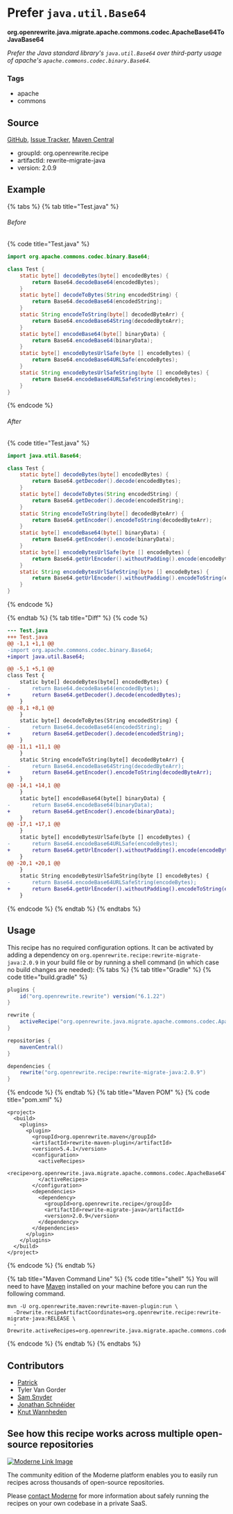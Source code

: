 # Prefer `java.util.Base64`

**org.openrewrite.java.migrate.apache.commons.codec.ApacheBase64ToJavaBase64**

_Prefer the Java standard library's `java.util.Base64` over third-party usage of apache's `apache.commons.codec.binary.Base64`._

### Tags

* apache
* commons

## Source

[GitHub](https://github.com/openrewrite/rewrite-migrate-java/blob/main/src/main/java/org/openrewrite/java/migrate/apache/commons/codec/ApacheBase64ToJavaBase64.java), [Issue Tracker](https://github.com/openrewrite/rewrite-migrate-java/issues), [Maven Central](https://central.sonatype.com/artifact/org.openrewrite.recipe/rewrite-migrate-java/2.0.9/jar)

* groupId: org.openrewrite.recipe
* artifactId: rewrite-migrate-java
* version: 2.0.9

## Example


{% tabs %}
{% tab title="Test.java" %}

###### Before
{% code title="Test.java" %}
```java
import org.apache.commons.codec.binary.Base64;

class Test {
    static byte[] decodeBytes(byte[] encodedBytes) {
        return Base64.decodeBase64(encodedBytes);
    }
    static byte[] decodeToBytes(String encodedString) {
        return Base64.decodeBase64(encodedString);
    }
    static String encodeToString(byte[] decodedByteArr) {
        return Base64.encodeBase64String(decodedByteArr);
    }
    static byte[] encodeBase64(byte[] binaryData) {
        return Base64.encodeBase64(binaryData);
    }
    static byte[] encodeBytesUrlSafe(byte [] encodeBytes) {
        return Base64.encodeBase64URLSafe(encodeBytes);
    }
    static String encodeBytesUrlSafeString(byte [] encodeBytes) {
        return Base64.encodeBase64URLSafeString(encodeBytes);
    }
}
```
{% endcode %}

###### After
{% code title="Test.java" %}
```java
import java.util.Base64;

class Test {
    static byte[] decodeBytes(byte[] encodedBytes) {
        return Base64.getDecoder().decode(encodedBytes);
    }
    static byte[] decodeToBytes(String encodedString) {
        return Base64.getDecoder().decode(encodedString);
    }
    static String encodeToString(byte[] decodedByteArr) {
        return Base64.getEncoder().encodeToString(decodedByteArr);
    }
    static byte[] encodeBase64(byte[] binaryData) {
        return Base64.getEncoder().encode(binaryData);
    }
    static byte[] encodeBytesUrlSafe(byte [] encodeBytes) {
        return Base64.getUrlEncoder().withoutPadding().encode(encodeBytes);
    }
    static String encodeBytesUrlSafeString(byte [] encodeBytes) {
        return Base64.getUrlEncoder().withoutPadding().encodeToString(encodeBytes);
    }
}
```
{% endcode %}

{% endtab %}
{% tab title="Diff" %}
{% code %}
```diff
--- Test.java
+++ Test.java
@@ -1,1 +1,1 @@
-import org.apache.commons.codec.binary.Base64;
+import java.util.Base64;

@@ -5,1 +5,1 @@
class Test {
    static byte[] decodeBytes(byte[] encodedBytes) {
-       return Base64.decodeBase64(encodedBytes);
+       return Base64.getDecoder().decode(encodedBytes);
    }
@@ -8,1 +8,1 @@
    }
    static byte[] decodeToBytes(String encodedString) {
-       return Base64.decodeBase64(encodedString);
+       return Base64.getDecoder().decode(encodedString);
    }
@@ -11,1 +11,1 @@
    }
    static String encodeToString(byte[] decodedByteArr) {
-       return Base64.encodeBase64String(decodedByteArr);
+       return Base64.getEncoder().encodeToString(decodedByteArr);
    }
@@ -14,1 +14,1 @@
    }
    static byte[] encodeBase64(byte[] binaryData) {
-       return Base64.encodeBase64(binaryData);
+       return Base64.getEncoder().encode(binaryData);
    }
@@ -17,1 +17,1 @@
    }
    static byte[] encodeBytesUrlSafe(byte [] encodeBytes) {
-       return Base64.encodeBase64URLSafe(encodeBytes);
+       return Base64.getUrlEncoder().withoutPadding().encode(encodeBytes);
    }
@@ -20,1 +20,1 @@
    }
    static String encodeBytesUrlSafeString(byte [] encodeBytes) {
-       return Base64.encodeBase64URLSafeString(encodeBytes);
+       return Base64.getUrlEncoder().withoutPadding().encodeToString(encodeBytes);
    }
```
{% endcode %}
{% endtab %}
{% endtabs %}


## Usage

This recipe has no required configuration options. It can be activated by adding a dependency on `org.openrewrite.recipe:rewrite-migrate-java:2.0.9` in your build file or by running a shell command (in which case no build changes are needed): 
{% tabs %}
{% tab title="Gradle" %}
{% code title="build.gradle" %}
```groovy
plugins {
    id("org.openrewrite.rewrite") version("6.1.22")
}

rewrite {
    activeRecipe("org.openrewrite.java.migrate.apache.commons.codec.ApacheBase64ToJavaBase64")
}

repositories {
    mavenCentral()
}

dependencies {
    rewrite("org.openrewrite.recipe:rewrite-migrate-java:2.0.9")
}
```
{% endcode %}
{% endtab %}
{% tab title="Maven POM" %}
{% code title="pom.xml" %}
```markup
<project>
  <build>
    <plugins>
      <plugin>
        <groupId>org.openrewrite.maven</groupId>
        <artifactId>rewrite-maven-plugin</artifactId>
        <version>5.4.1</version>
        <configuration>
          <activeRecipes>
            <recipe>org.openrewrite.java.migrate.apache.commons.codec.ApacheBase64ToJavaBase64</recipe>
          </activeRecipes>
        </configuration>
        <dependencies>
          <dependency>
            <groupId>org.openrewrite.recipe</groupId>
            <artifactId>rewrite-migrate-java</artifactId>
            <version>2.0.9</version>
          </dependency>
        </dependencies>
      </plugin>
    </plugins>
  </build>
</project>
```
{% endcode %}
{% endtab %}

{% tab title="Maven Command Line" %}
{% code title="shell" %}
You will need to have [Maven](https://maven.apache.org/download.cgi) installed on your machine before you can run the following command.

```shell
mvn -U org.openrewrite.maven:rewrite-maven-plugin:run \
  -Drewrite.recipeArtifactCoordinates=org.openrewrite.recipe:rewrite-migrate-java:RELEASE \
  -Drewrite.activeRecipes=org.openrewrite.java.migrate.apache.commons.codec.ApacheBase64ToJavaBase64
```
{% endcode %}
{% endtab %}
{% endtabs %}

## Contributors
* [Patrick](mailto:patway99@gmail.com)
* Tyler Van Gorder
* [Sam Snyder](mailto:sam@moderne.io)
* [Jonathan Schnéider](mailto:jkschneider@gmail.com)
* [Knut Wannheden](mailto:knut@moderne.io)


## See how this recipe works across multiple open-source repositories

[![Moderne Link Image](/.gitbook/assets/ModerneRecipeButton.png)](https://app.moderne.io/recipes/org.openrewrite.java.migrate.apache.commons.codec.ApacheBase64ToJavaBase64)

The community edition of the Moderne platform enables you to easily run recipes across thousands of open-source repositories.

Please [contact Moderne](https://moderne.io/product) for more information about safely running the recipes on your own codebase in a private SaaS.

